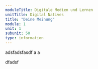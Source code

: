 ```yaml
---
moduleTitle: Digitale Medien und Lernen
unitTitle: Digital Natives
title: "Deine Meinung"
module: 1
unit: 1
subunit: 50
type: information
---
```


adsfadsfasdf
a
a

dfadsf